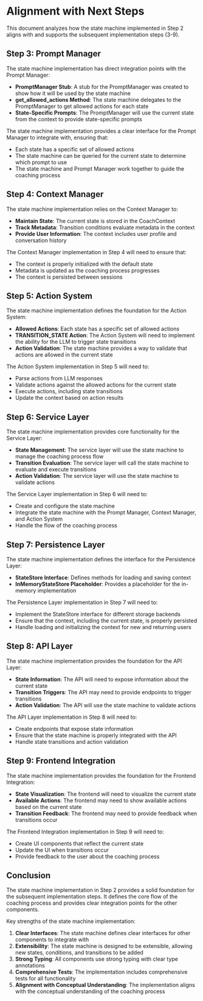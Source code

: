 # Alignment with Next Steps

This document analyzes how the state machine implemented in Step 2 aligns with and supports the subsequent implementation steps (3-9).

## Step 3: Prompt Manager

The state machine implementation has direct integration points with the Prompt Manager:

- **PromptManager Stub**: A stub for the PromptManager was created to show how it will be used by the state machine
- **get_allowed_actions Method**: The state machine delegates to the PromptManager to get allowed actions for each state
- **State-Specific Prompts**: The PromptManager will use the current state from the context to provide state-specific prompts

The state machine implementation provides a clear interface for the Prompt Manager to integrate with, ensuring that:
- Each state has a specific set of allowed actions
- The state machine can be queried for the current state to determine which prompt to use
- The state machine and Prompt Manager work together to guide the coaching process

## Step 4: Context Manager

The state machine implementation relies on the Context Manager to:

- **Maintain State**: The current state is stored in the CoachContext
- **Track Metadata**: Transition conditions evaluate metadata in the context
- **Provide User Information**: The context includes user profile and conversation history

The Context Manager implementation in Step 4 will need to ensure that:
- The context is properly initialized with the default state
- Metadata is updated as the coaching process progresses
- The context is persisted between sessions

## Step 5: Action System

The state machine implementation defines the foundation for the Action System:

- **Allowed Actions**: Each state has a specific set of allowed actions
- **TRANSITION_STATE Action**: The Action System will need to implement the ability for the LLM to trigger state transitions
- **Action Validation**: The state machine provides a way to validate that actions are allowed in the current state

The Action System implementation in Step 5 will need to:
- Parse actions from LLM responses
- Validate actions against the allowed actions for the current state
- Execute actions, including state transitions
- Update the context based on action results

## Step 6: Service Layer

The state machine implementation provides core functionality for the Service Layer:

- **State Management**: The service layer will use the state machine to manage the coaching process flow
- **Transition Evaluation**: The service layer will call the state machine to evaluate and execute transitions
- **Action Validation**: The service layer will use the state machine to validate actions

The Service Layer implementation in Step 6 will need to:
- Create and configure the state machine
- Integrate the state machine with the Prompt Manager, Context Manager, and Action System
- Handle the flow of the coaching process

## Step 7: Persistence Layer

The state machine implementation defines the interface for the Persistence Layer:

- **StateStore Interface**: Defines methods for loading and saving context
- **InMemoryStateStore Placeholder**: Provides a placeholder for the in-memory implementation

The Persistence Layer implementation in Step 7 will need to:
- Implement the StateStore interface for different storage backends
- Ensure that the context, including the current state, is properly persisted
- Handle loading and initializing the context for new and returning users

## Step 8: API Layer

The state machine implementation provides the foundation for the API Layer:

- **State Information**: The API will need to expose information about the current state
- **Transition Triggers**: The API may need to provide endpoints to trigger transitions
- **Action Validation**: The API will use the state machine to validate actions

The API Layer implementation in Step 8 will need to:
- Create endpoints that expose state information
- Ensure that the state machine is properly integrated with the API
- Handle state transitions and action validation

## Step 9: Frontend Integration

The state machine implementation provides the foundation for the Frontend Integration:

- **State Visualization**: The frontend will need to visualize the current state
- **Available Actions**: The frontend may need to show available actions based on the current state
- **Transition Feedback**: The frontend may need to provide feedback when transitions occur

The Frontend Integration implementation in Step 9 will need to:
- Create UI components that reflect the current state
- Update the UI when transitions occur
- Provide feedback to the user about the coaching process

## Conclusion

The state machine implementation in Step 2 provides a solid foundation for the subsequent implementation steps. It defines the core flow of the coaching process and provides clear integration points for the other components.

Key strengths of the state machine implementation:

1. **Clear Interfaces**: The state machine defines clear interfaces for other components to integrate with
2. **Extensibility**: The state machine is designed to be extensible, allowing new states, conditions, and transitions to be added
3. **Strong Typing**: All components use strong typing with clear type annotations
4. **Comprehensive Tests**: The implementation includes comprehensive tests for all functionality
5. **Alignment with Conceptual Understanding**: The implementation aligns with the conceptual understanding of the coaching process
